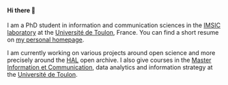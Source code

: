#### Hi there 👋

I am a PhD student in information and communication sciences in the [IMSIC laboratory](https://www.imsic.fr/) at the [Université de Toulon](https://www.univ-tln.fr/), France. You can find a short resume on [my personal homepage](https://altab.fr).

I am currently working on various projects around open science and more precisely around the [HAL](https://hal.archives-ouvertes.fr/) open archive. I also give courses in the [Master Information et Communication](http://www.ingemedia.net/formations/master-data-analytics-strategie-information), data analytics and information strategy at the [Université de Toulon](https://www.univ-tln.fr/).

<!--
**alarictabaries/alarictabaries** is a ✨ _special_ ✨ repository because its `README.md` (this file) appears on your GitHub profile.

Here are some ideas to get you started:

- 🔭 I’m currently working on ...
- 🌱 I’m currently learning ...
- 👯 I’m looking to collaborate on ...
- 🤔 I’m looking for help with ...
- 💬 Ask me about ...
- 📫 How to reach me: ...
- 😄 Pronouns: ...
- ⚡ Fun fact: ...
-->
